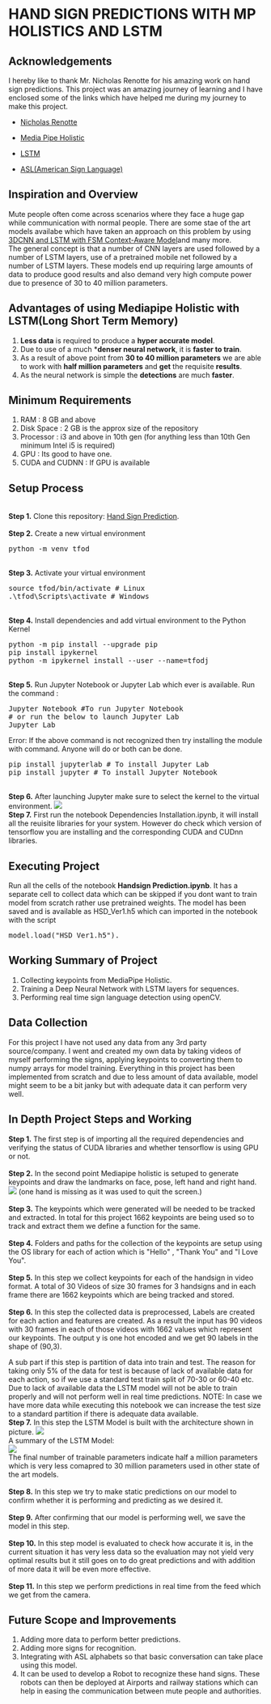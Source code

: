 
# HAND SIGN PREDICTIONS WITH MP HOLISTICS AND LSTM

## Acknowledgements

I hereby like to thank Mr. Nicholas Renotte for his amazing work on hand sign predictions. This project was an amazing journey of learning and I have enclosed some of the links which have helped me during my journey to make this project.
- [Nicholas Renotte](https://github.com/nicknochnack)

- [Media Pipe Holistic](https://ai.googleblog.com/2020/12/mediapipe-holistic-simultaneous-face.html)

- [LSTM](https://machinelearningmastery.com/gentle-introduction-long-short-term-memory-networks-experts/)
- [ASL(American Sign Language)](https://www.nidcd.nih.gov/health/american-sign-language#:~:text=American%20Sign%20Language%20(ASL)%20is,grammar%20that%20differs%20from%20English.&text=It%20is%20the%20primary%20language,many%20hearing%20people%20as%20well.)


## Inspiration and Overview

Mute people often come across scenarios where they face a huge gap while communication with normal people. There are some stae of the art models availabe which have taken an
approach on this problem by using <a href="https://www.mdpi.com/1424-8220/19/24/5429/htm">3DCNN and LSTM with FSM Context-Aware Model</a>and many more.<br>
The general concept is that a number of CNN layers are used followed by a number of LSTM layers, use of a pretrained mobile net followed by a number of LSTM layers. These models end up requiring large amounts of data to produce good results and also demand very high compute power due to presence of 30 to 40 million parameters.

## Advantages of using Mediapipe Holistic with LSTM(Long Short Term Memory)
1) **Less data** is required to produce a **hyper accurate model**.
2) Due to use of a much ***denser neural network**, it is **faster to train**.
3) As a result of above point from **30 to 40 million parameters** we are able to work with **half million parameters** and **get** the requisite **results**. 
4) As the neural network is simple the **detections** are much **faster**.

## Minimum Requirements
1) RAM : 8 GB and above
2) Disk Space : 2 GB is the approx size of the repository
3) Processor : i3  and above in 10th gen (for anything less than 10th Gen minimum Intel i5 is required)
4) GPU : Its good to have one.
5) CUDA and CUDNN : If GPU is available

## Setup Process
<br />
<b>Step 1.</b> Clone this repository: <a href = "https://github.com/VaibhavSaran/Hand-Sign-Prediction-with-MP-Holistics">Hand Sign Prediction</a>.
<br/><br/>
<b>Step 2.</b> Create a new virtual environment 
<pre>
python -m venv tfod
</pre> 
<br/>
<b>Step 3.</b> Activate your virtual environment
<pre>
source tfod/bin/activate # Linux
.\tfod\Scripts\activate # Windows 
</pre>
<br/>
<b>Step 4.</b> Install dependencies and add virtual environment to the Python Kernel
<pre>
python -m pip install --upgrade pip
pip install ipykernel
python -m ipykernel install --user --name=tfodj
</pre>
<br/>
<b>Step 5.</b> Run Jupyter Notebook or Jupyter Lab which ever is available. Run the command : 
<pre>
Jupyter Notebook #To run Jupyter Notebook 
# or run the below to launch Jupyter Lab
Jupyter Lab
</pre>
Error: If the above command is not recognized then try installing the module with command. Anyone will do or both can be done.
<pre>
pip install jupyterlab # To install Jupyter Lab
pip install jupyter # To install Jupyter Notebook
</pre>
<br/>
<b>Step 6.</b> After launching Jupyter make sure to select the kernel to the virtual environment.
<img src="https://i.imgur.com/8yac6Xl.png">
<br/>
<b>Step 7.</b> First run the notebook Dependencies Installation.ipynb, it will install all the reuisite libraries for your system. However do check which version of tensorflow you are installing and the corresponding CUDA and CUDnn libraries.

## Executing Project
Run all the cells of the notebook **Handsign Prediction.ipynb**. It has a separate cell to collect data which can be skipped if you dont want to train model from scratch rather use pretrained weights. The model has been saved and is available as HSD_Ver1.h5 which can imported in the notebook with the script <pre> model.load("HSD_Ver1.h5").</pre>  

## Working Summary of Project
1) Collecting keypoints from MediaPipe Holistic.
2) Training a Deep Neural Network with LSTM layers for sequences.
3) Performing real time sign language detection using openCV.

## Data Collection
For this project I have not used any data from any 3rd party source/company. I went and created my own data by taking videos of myself performing the signs, applying keypoints to converting them to numpy arrays for model training. Everything in this project has been implemented from scratch and due to less amount of data available, model might seem to be a bit janky but with adequate data it can perform very well.

## In Depth Project Steps and Working
<b>Step 1.</b> The first step is of importing all the required dependencies and verifying the status of CUDA libraries and whether tensorflow is using GPU or not.
<br/>
<br/>
<b>Step 2.</b> In the second point Mediapipe holistic is setuped to generate keypoints and draw the landmarks on face, pose, left hand and right hand.
<br/>
<img src="https://i.imgur.com/kyOf4XV.png">
(one hand is missing as it was used to quit the screen.)
<br/>
<br/>
<b>Step 3.</b> The keypoints which were generated will be needed to be tracked  and extracted. In total for this project 1662 keypoints are being used so to track and extract them we define a function for the same.
<br/>
<br/>
<b>Step 4.</b> Folders and paths for the collection of the keypoints are setup using the OS library for each of action which is "Hello" , "Thank You" and "I Love You".
<br/>
<br/>
<b>Step 5.</b> In this step we collect keypoints for each of the handsign in video format. A total of 30 Videos of size 30 frames for 3 handsigns and in each frame there are 1662 keypoints which are being tracked and stored.
<br/>
<br/>
<b>Step 6.</b> In this step the collected data is preprocessed, Labels are created for each action and features are created. As a result the input has 90 videos with 30 frames in each of those videos with 1662 values which represent our keypoints. The output y is one hot encoded and we get 90 labels in the shape of (90,3).


A sub part if this step is partition of data into train and test. The reason for taking only 5% of the data for test is because of lack of available data for each action, so if we use a standard test train split of 70-30 or 60-40 etc. Due to lack of available data the LSTM model will not be able to train properly and will not perform well in real time predictions. NOTE: In case we have more data while executing this notebook we can increase the test size to a standard partition if there is adequate data available.
<br/>
<b>Step 7.</b> In this step the LSTM Model is built with the architecture shown in picture.
<img src = "https://i.imgur.com/OSQF0Mn.png">
<br/>
A summary of the LSTM Model:<br/>
<img src ="https://i.imgur.com/Sy3cAok.png">
<br/>
The final number of trainable parameters indicate half a million parameters which is very less comapred to 30 million parameters used in other state of the art models.
<br/>
<br/>
<b>Step 8.</b> In this step we try to make static predictions on our model to confirm whether it is performing and predicting as we desired it.
<br/>
<br/>
<b>Step 9.</b> After confirming that our model is performing well, we save the model in this step.
<br/>
<br/>
<b>Step 10.</b> In this step model is evaluated to check how accurate it is, in the current situation it has very less data so the evaluation may not yield very optimal results but it still goes on to do great predictions and with addition of more data it will be even more effective.
<br/>
<br/>
<b>Step 11.</b> In this step we perform predictions in real time from the feed which we get from the camera.

## Future Scope and Improvements
1) Adding more data to perform better predictions.
2) Adding more signs for recognition.
3) Integrating with ASL alphabets so that basic conversation can take place using this model.
4) It can be used to develop a Robot to recognize these hand signs. These robots can then be deployed at Airports and railway stations which can help in easing the communication between mute people and authorities.
